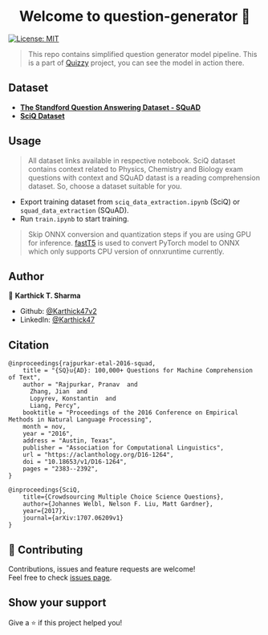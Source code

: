 <h1 align="center">Welcome to question-generator 👋</h1>
<p>
  <a href="#" target="_blank">
    <img alt="License: MIT" src="https://img.shields.io/badge/License-MIT-yellow.svg" />
  </a>
</p>

> This repo contains simplified question generator model pipeline. This is a part of [Quizzy](https://github.com/Karthick47v2/quizzzy/tree/main) project, you can see the model in action there.

## Dataset

- **[The Standford Question Answering Dataset - SQuAD](https://rajpurkar.github.io/SQuAD-explorer/)**
- **[SciQ Dataset](https://allenai.org/data/sciq)**

## Usage

> All dataset links available in respective notebook. SciQ dataset contains context related to Physics, Chemistry and Biology exam questions with context and SQuAD datast is a reading comprehension dataset. So, choose a dataset suitable for you.

- Export training dataset from `sciq_data_extraction.ipynb` (SciQ) or `squad_data_extraction` (SQuAD).
- Run `train.ipynb` to start training.

> Skip ONNX conversion and quantization steps if you are using GPU for inference. [fastT5](https://github.com/Ki6an/fastT5) is used to convert PyTorch model to ONNX which only supports CPU version of onnxruntime currently.

## Author

👤 **Karthick T. Sharma**

- Github: [@Karthick47v2](https://github.com/Karthick47v2)
- LinkedIn: [@Karthick47](https://linkedin.com/in/Karthick47)

## Citation

```
@inproceedings{rajpurkar-etal-2016-squad,
    title = "{SQ}u{AD}: 100,000+ Questions for Machine Comprehension of Text",
    author = "Rajpurkar, Pranav  and
      Zhang, Jian  and
      Lopyrev, Konstantin  and
      Liang, Percy",
    booktitle = "Proceedings of the 2016 Conference on Empirical Methods in Natural Language Processing",
    month = nov,
    year = "2016",
    address = "Austin, Texas",
    publisher = "Association for Computational Linguistics",
    url = "https://aclanthology.org/D16-1264",
    doi = "10.18653/v1/D16-1264",
    pages = "2383--2392",
}
```

```
@inproceedings{SciQ,
    title={Crowdsourcing Multiple Choice Science Questions},
    author={Johannes Welbl, Nelson F. Liu, Matt Gardner},
    year={2017},
    journal={arXiv:1707.06209v1}
}
```

## 🤝 Contributing

Contributions, issues and feature requests are welcome!<br />Feel free to check [issues page](https://github.com/Karthick47v2/question-generator/issues).

## Show your support

Give a ⭐️ if this project helped you!
